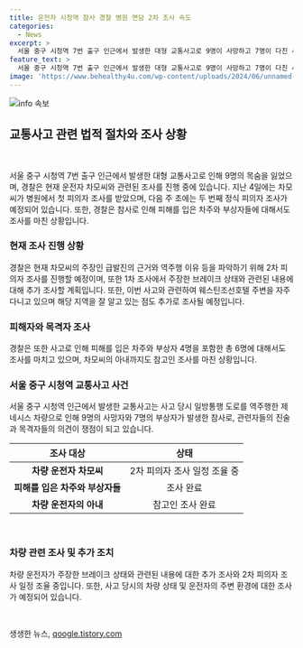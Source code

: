 ```yaml
---
title: 운전자 시청역 참사 경찰 병원 면담 2차 조사 속도
categories:
  - News
excerpt: >
  서울 중구 시청역 7번 출구 인근에서 발생한 대형 교통사고로 9명이 사망하고 7명이 다친 사고의 피의자인 운전자 차씨에 대한 경찰의 2차 피의자 조사 일정이 조율 중이며, 사고 현장에서 추모 글이 걸려 있는 가운데, 차씨는 건강 상태를 살핀 후 2차 조사를 받을 예정이다. 경찰은 차씨의 주장한 급발진의 근거와 역주행 이유를 파악할 방침이며, 사고로 피해를 입은 차주와 부상자 등에 대한 조사를 완료했다. 
feature_text: >
  서울 중구 시청역 7번 출구 인근에서 발생한 대형 교통사고로 9명이 사망하고 7명이 다친 사고의 피의자인 운전자 차씨에 대한 경찰의 2차 피의자 조사 일정이 조율 중이며, 사고 현장에서 추모 글이 걸려 있는 가운데, 차씨는 건강 상태를 살핀 후 2차 조사를 받을 예정이다. 경찰은 차씨의 주장한 급발진의 근거와 역주행 이유를 파악할 방침이며, 사고로 피해를 입은 차주와 부상자 등에 대한 조사를 완료했다. 
image: 'https://www.behealthy4u.com/wp-content/uploads/2024/06/unnamed-file.png'
---
```


<p><img src="https://www.behealthy4u.com/wp-content/uploads/2024/06/unnamed-file.png" alt="info 속보" /></p>

<h2 data-ke-size="size26">교통사고 관련 법적 절차와 조사 상황</h2>

<p data-ke-size="size16">&nbsp;</p>

<p>서울 중구 시청역 7번 출구 인근에서 발생한 대형 교통사고로 인해 9명의 목숨을 잃었으며, 경찰은 현재 운전자 차모씨와 관련된 조사를 진행 중에 있습니다. 지난 4일에는 차모씨가 병원에서 첫 피의자 조사를 받았으며, 다음 주 초에는 두 번째 정식 피의자 조사가 예정되어 있습니다. 또한, 경찰은 참사로 인해 피해를 입은 차주와 부상자들에 대해서도 조사를 마친 상황입니다.</p></p>

<h3>현재 조사 진행 상황</h3>

<p data-ke-size="size16">경찰은 현재 차모씨의 주장인 급발진의 근거와 역주행 이유 등을 파악하기 위해 2차 피의자 조사를 진행할 예정이며, 또한 1차 조사에서 주장한 브레이크 상태와 관련된 내용에 대해 추가 조사할 계획입니다. 또한, 이번 사고와 관련하여 웨스틴조선호텔 주변을 자주 다니고 있으며 해당 지역을 잘 알고 있는 점도 추가로 조사될 예정입니다.</p>

<h3>피해자와 목격자 조사</h3>

<p data-ke-size="size16">경찰은 또한 사고로 인해 피해를 입은 차주와 부상자 4명을 포함한 총 6명에 대해서도 조사를 마치고 있으며, 차모씨의 아내까지도 참고인 조사를 마친 상황입니다.</p>

<h3>서울 중구 시청역 교통사고 사건</h3>

<p data-ke-size="size16">서울 중구 시청역 인근에서 발생한 교통사고는 사고 당시 일방통행 도로를 역주행한 제네시스 차량으로 인해 9명의 사망자와 7명의 부상자가 발생한 참사로, 관련자들의 진술과 목격자들의 의견이 쟁점이 되고 있습니다.</p>

<table>
    <thead>
        <tr>
            <th style="text-align: center;">조사 대상</th>
            <th style="text-align: center;">상태</th>
        </tr>
    </thead>
    <tbody>
        <tr>
            <td style="text-align: center;"><b>차량 운전자 차모씨</b></td>
            <td style="text-align: center;">2차 피의자 조사 일정 조율 중</td>
        </tr>
        <tr>
            <td style="text-align: center;"><b>피해를 입은 차주와 부상자들</b></td>
            <td style="text-align: center;">조사 완료</td>
        </tr>
        <tr>
            <td style="text-align: center;"><b>차량 운전자의 아내</b></td>
            <td style="text-align: center;">참고인 조사 완료</td>
        </tr>
    </tbody>
</table>

<p data-ke-size="size16">&nbsp;</p>

<h3>차량 관련 조사 및 추가 조치</h3>

<p data-ke-size="size16">차량 운전자가 주장한 브레이크 상태와 관련된 내용에 대한 추가 조사와 2차 피의자 조사 일정 조율 중입니다. 또한, 사고 당시의 차량 상태 및 운전자의 주변 환경에 대한 조사가 예정되어 있습니다.</p>

<p data-ke-size="size16">&nbsp;</p>
생생한 뉴스, <a href="https://qoogle.tistory.com" rel="dofollow">qoogle.tistory.com</a>


